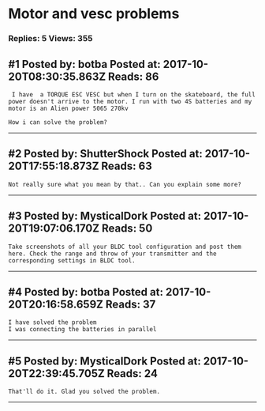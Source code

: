 # Motor and vesc problems

### Replies: 5 Views: 355

## \#1 Posted by: botba Posted at: 2017-10-20T08:30:35.863Z Reads: 86

```
 I have  a TORQUE ESC VESC but when I turn on the skateboard, the full power doesn't arrive to the motor. I run with two 4S batteries and my motor is an Alien power 5065 270kv 

How i can solve the problem?
```

---
## \#2 Posted by: ShutterShock Posted at: 2017-10-20T17:55:18.873Z Reads: 63

```
Not really sure what you mean by that.. Can you explain some more?
```

---
## \#3 Posted by: MysticalDork Posted at: 2017-10-20T19:07:06.170Z Reads: 50

```
Take screenshots of all your BLDC tool configuration and post them here. Check the range and throw of your transmitter and the corresponding settings in BLDC tool.
```

---
## \#4 Posted by: botba Posted at: 2017-10-20T20:16:58.659Z Reads: 37

```
I have solved the problem
I was connecting the batteries in parallel
```

---
## \#5 Posted by: MysticalDork Posted at: 2017-10-20T22:39:45.705Z Reads: 24

```
That'll do it. Glad you solved the problem.
```

---
